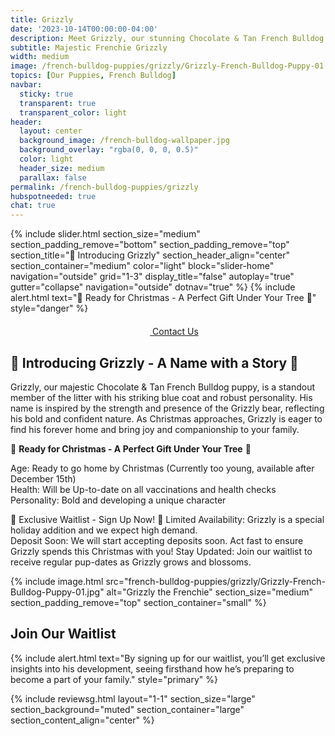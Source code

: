 ```yaml
---
title: Grizzly 
date: '2023-10-14T00:00:00-04:00'
description: Meet Grizzly, our stunning Chocolate & Tan French Bulldog puppy, ready to join your family this Christmas.
subtitle: Majestic Frenchie Grizzly
width: medium
image: /french-bulldog-puppies/grizzly/Grizzly-French-Bulldog-Puppy-01.jpg
topics: [Our Puppies, French Bulldog]
navbar:
  sticky: true
  transparent: true
  transparent_color: light
header:
  layout: center
  background_image: /french-bulldog-wallpaper.jpg
  background_overlay: "rgba(0, 0, 0, 0.5)"
  color: light
  header_size: medium
  parallax: false
permalink: /french-bulldog-puppies/grizzly
hubspotneeded: true
chat: true
---
```


{% include slider.html 
  section_size="medium"
  section_padding_remove="bottom"
  section_padding_remove="top"
  section_title="🐾 Introducing Grizzly" 
  section_header_align="center"
  section_container="medium"
  color="light"
  block="slider-home" 
  navigation="outside"
  grid="1-3"
  display_title="false"
  autoplay="true"
  gutter="collapse"
  navigation="outside"
  dotnav="true"
%}
{% include alert.html text="🎄 Ready for Christmas - A Perfect Gift Under Your Tree 🎄" style="danger" %}

<center><a class="uk-button uk-button-danger uk-border-pill uk-button-xlarge my-border-rounded" href="tel:212-739-0182">
    <span data-uk-icon="phone" class="uk-icon">
        <svg width="20" height="20" viewBox="0 0 20 20" xmlns="http://www.w3.org/2000/svg"></svg>
    </span>
    Contact Us
</a>
</center>

## 🐾 Introducing Grizzly - A Name with a Story 🐾
Grizzly, our majestic Chocolate & Tan French Bulldog puppy, is a standout member of the litter with his striking blue coat and robust personality. His name is inspired by the strength and presence of the Grizzly bear, reflecting his bold and confident nature. As Christmas approaches, Grizzly is eager to find his forever home and bring joy and companionship to your family.

🎄 **Ready for Christmas - A Perfect Gift Under Your Tree** 🎄 

Age: Ready to go home by Christmas (Currently too young, available after December 15th)  
Health: Will be Up-to-date on all vaccinations and health checks  
Personality: Bold and developing a unique character

📣 Exclusive Waitlist - Sign Up Now! 📣
Limited Availability: Grizzly is a special holiday addition and we expect high demand.  
Deposit Soon: We will start accepting deposits soon. Act fast to ensure Grizzly spends this Christmas with you!
Stay Updated: Join our waitlist to receive regular pup-dates as Grizzly grows and blossoms.

{% include image.html
src="french-bulldog-puppies/grizzly/Grizzly-French-Bulldog-Puppy-01.jpg"
alt="Grizzly the Frenchie"
section_size="medium"
section_padding_remove="top"
section_container="small"
%}
## Join Our Waitlist
{% include alert.html text="By signing up for our waitlist, you’ll get exclusive insights into his development, seeing firsthand how he’s preparing to become a part of your family." style="primary" %}
<script charset="utf-8" type="text/javascript" src="//js.hsforms.net/forms/shell.js"></script>
<script>
  hbspt.forms.create({
	region: "na1",
	portalId: "5322352",
	formId: "e974b071-5f49-4a35-a671-ec03d8f360e4"
});
</script>

{% include reviewsg.html
layout="1-1"
section_size="large"
section_background="muted"
section_container="large"
section_content_align="center"
%}
